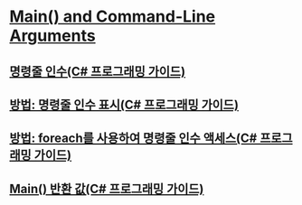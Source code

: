 # [Main() and Command-Line Arguments](TocOutOfQuery)
## [명령줄 인수(C# 프로그래밍 가이드)](command-line-arguments.md)
## [방법: 명령줄 인수 표시(C# 프로그래밍 가이드)](how-to-display-command-line-arguments.md)
## [방법: foreach를 사용하여 명령줄 인수 액세스(C# 프로그래밍 가이드)](how-to-access-command-line-arguments-using-foreach.md)
## [Main() 반환 값(C# 프로그래밍 가이드)](main-return-values.md)
